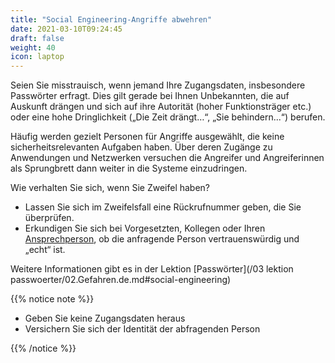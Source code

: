 ```yaml
---
title: "Social Engineering-Angriffe abwehren"
date: 2021-03-10T09:24:45
draft: false
weight: 40
icon: laptop
---
```

Seien Sie misstrauisch, wenn jemand Ihre Zugangsdaten, insbesondere Passwörter erfragt. Dies gilt gerade bei Ihnen Unbekannten, die auf Auskunft drängen und sich auf ihre Autorität (hoher Funktionsträger etc.) oder eine hohe Dringlichkeit („Die Zeit drängt…“, „Sie behindern...“) berufen.

Häufig werden gezielt Personen für Angriffe ausgewählt, die keine sicherheitsrelevanten Aufgaben haben. Über deren Zugänge zu Anwendungen und Netzwerken versuchen die Angreifer und Angreiferinnen als Sprungbrett dann weiter in die Systeme einzudringen.

Wie verhalten Sie sich, wenn Sie Zweifel haben?

- Lassen Sie sich im Zweifelsfall eine Rückrufnummer geben, die Sie überprüfen.
- Erkundigen Sie sich bei Vorgesetzten, Kollegen oder Ihren [Ansprechperson](/ansprechpersonen/), ob die anfragende Person vertrauenswürdig und „echt“ ist.

Weitere Informationen gibt es in der Lektion [Passwörter](/03 lektion passwoerter/02.Gefahren.de.md#social-engineering)

{{% notice note %}} 

- Geben Sie keine Zugangsdaten heraus
- Versichern Sie sich der Identität der abfragenden Person

{{% /notice %}}

